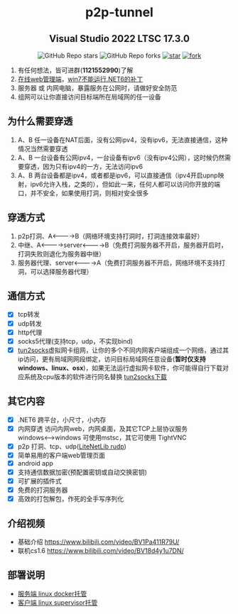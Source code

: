 <!--
 * @Author: snltty
 * @Date: 2021-08-22 14:09:03
 * @LastEditors: snltty
 * @LastEditTime: 2022-09-27 19:31:32
 * @version: v1.0.0
 * @Descripttion: 功能说明
 * @FilePath: \undefinedd:\Desktop\p2p-tunnel\README.md
-->
<div align="center">

# p2p-tunnel
## Visual Studio 2022 LTSC 17.3.0
![GitHub Repo stars](https://img.shields.io/github/stars/snltty/p2p-tunnel?style=social)
![GitHub Repo forks](https://img.shields.io/github/forks/snltty/p2p-tunnel?style=social)
[![star](https://gitee.com/snltty/p2p-tunnel/badge/star.svg?theme=dark)](https://gitee.com/snltty/p2p-tunnel/stargazers)
[![fork](https://gitee.com/snltty/p2p-tunnel/badge/fork.svg?theme=dark)](https://gitee.com/snltty/p2p-tunnel/members)

</div>

1. 有任何想法，皆可进群(**1121552990**)了解
2. <a href="http://snltty.gitee.io/p2p-tunnel/" target="_blank">在线web管理端</a>，<a href="https://update7.simplix.info/UpdatePack7R2.exe" target="_blank">win7不能运行.NET6的补丁</a>
3. 服务器 或 内网电脑，暴露服务在公网时，请做好安全防范
4. 组网可以让你直接访问目标端所在局域网的任一设备

## 为什么需要穿透
1. A、B 任一设备在NAT后面，没有公网ipv4，没有ipv6，无法直接通信，这种情况当然需要穿透
2. A、B 一台设备有公网ipv4，一台设备有ipv6（没有ipv4公网），这时候仍然需要穿透，因为只有ipv4的一方，无法访问ipv6
3. A、B 两台设备都是ipv4，或者都是ipv6，可以直接通信（ipv4开启upnp映射，ipv6允许入栈，之类的），但如此一来，任何人都可以访问你开放的端口，并不安全，如果使用打洞，则相对安全很多

## 穿透方式
1. p2p打洞、A<---->B（网络环境支持打洞时，打洞连接效率最好）
2. 中继、A<---->server<---->B（免费打洞服务器不开启，服务器开启时，打洞失败则退化为服务器中继）
3. 服务器代理、server<---->A（免费打洞服务器不开启，网络环境不支持打洞，可以选择服务器代理）

## 通信方式
- [x] tcp转发
- [x] udp转发
- [x] http代理
- [x] socks5代理(支持tcp，udp，不实现bind)
- [x] <a href="https://github.com/xjasonlyu/tun2socks" target="_blank">tun2socks</a>虚拟网卡组网，让你的多个不同内网客户端组成一个网络，通过其ip访问，更有局域网网段绑定，访问目标局域网任意设备(**暂时仅支持windows、linux、osx**)，如果无法运行虚拟网卡软件，你可能得自行下载对应系统及cpu版本的软件进行同名替换 <a href="https://github.com/xjasonlyu/tun2socks/releases" target="_blank">tun2socks下载</a>

## 其它内容
- [x] .NET6 跨平台，小尺寸，小内存
- [x] 内网穿透 访问内网web，内网桌面，及其它TCP上层协议服务<br>windows<-->windows 可使用mstsc，其它可使用 TightVNC
- [x] p2p 打洞、tcp、udp(<a href="https://github.com/RevenantX/LiteNetLib" target="_blank">LiteNetLib rudp</a>)
- [x] 简单易用的客户端web管理页面
- [x] android app
- [x] 支持通信数据加密(预配置密钥或自动交换密钥)
- [x] 可扩展的插件式
- [x] 免费的打洞服务器
- [x] 高效的打包解包，作死的全手写序列化

## 介绍视频
- 基础介绍 <a href="https://www.bilibili.com/video/BV1Pa411R79U/">https://www.bilibili.com/video/BV1Pa411R79U/</a>
- 联机cs1.6 <a href="https://www.bilibili.com/video/BV18d4y1u7DN/">https://www.bilibili.com/video/BV18d4y1u7DN/</a>


## 部署说明
- <a href="./readme/server-linux.md">服务端 linux docker托管</a>
- <a href="./readme/client-linux.md">客户端 linux supervisor托管</a>